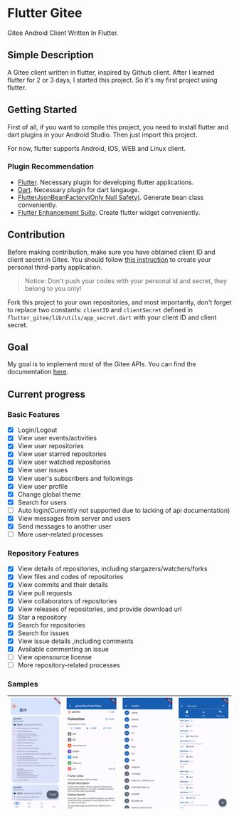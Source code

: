 # Flutter Gitee

Gitee Android Client Written In Flutter.

## Simple Description

A Gitee client written in flutter, inspired by Github client. After I learned flutter for 2 or 3 days, I started this project. So it's my first project using flutter.

## Getting Started

First of all, if you want to compile this project, you need to install flutter and dart plugins in your Android Studio. Then just import this project. 

For now, flutter supports Android, IOS, WEB and Linux client.

### Plugin Recommendation

+ [Flutter](https://plugins.jetbrains.com/plugin/9212-flutter). Necessary plugin for developing flutter applications.
+ [Dart](https://plugins.jetbrains.com/plugin/6351-dart). Necessary plugin for dart langauge.
+ [FlutterJsonBeanFactory(Only Null Safety)](https://plugins.jetbrains.com/plugin/11415-flutterjsonbeanfactory-only-null-safety-). Generate bean class conveniently.
+ [Flutter Enhancement Suite](https://plugins.jetbrains.com/plugin/12693-flutter-enhancement-suite). Create flutter widget conveniently.

## Contribution

Before making contribution, make sure you have obtained client ID and client secret in Gitee. You should follow [this instruction](https://gitee.com/api/v5/oauth_doc#/list-item-3) to create your personal third-party application.

> Notice: Don't push your codes with your personal id and secret, they belong to you only!

Fork this project to your own repositories, and most importantly, don't forget to replace two constants: `clientID` and `clientSecret` defined in `flutter_gitee/lib/utils/app_secret.dart` with your client ID and client secret.  

## Goal

My goal is to implement most of the Gitee APIs. You can find the documentation [here](https://gitee.com/api/v5/swagger).

## Current progress

### Basic Features

- [x] Login/Logout
- [x] View user events/activities
- [x] View user repositories
- [x] View user starred repositories
- [x] View user watched repositories
- [x] View user issues
- [x] View user's subscribers and followings
- [x] View user profile
- [x] Change global theme
- [x] Search for users
- [ ] Auto login(Currently not supported due to lacking of api documentation)
- [x] View messages from server and users
- [x] Send messages to another user
- [ ] More user-related processes

### Repository Features

- [x] View details of repositories, including stargazers/watchers/forks
- [x] View files and codes of repositories
- [x] View commits and their details
- [x] View pull requests
- [x] View collaborators of repositories
- [x] View releases of repositories, and provide download url
- [x] Star a repository
- [x] Search for repositories
- [x] Search for issues
- [x] View issue details ,including comments
- [x] Available commenting an issue
- [ ] View opensource license
- [ ] More repository-related processes

### Samples

| ![sample](raw/gitee_sample0.png) | ![sample](raw/gitee_sample1.png) | ![sample](raw/gitee_sample2.png) | ![sample](raw/gitee_sample3.png) |
| -- | -- | -- | -- |
